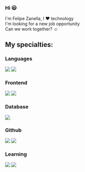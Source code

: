 ### Hi :smiley:	

I'm Felipe Zanella,
I :heart: technology </br>
I'm looking for a new job opportunity </br>
Can we work together? 	:relaxed:


<h2>My specialties:</h2>
<div style="display='inline'">
<h3>Languages</h3>
<img src="https://img.shields.io/badge/JavaScript-323330?style=for-the-badge&logo=javascript&logoColor=F7DF1E"></img>
<img src="https://img.shields.io/badge/PHP-777BB4?style=for-the-badge&logo=php&logoColor=white"></img>
<div style="display='inline'">
<h3>Frontend</h3>
<img src="https://img.shields.io/badge/HTML5-E34F26?style=for-the-badge&logo=html5&logoColor=white"></img>
<img src="https://img.shields.io/badge/CSS3-1572B6?style=for-the-badge&logo=css3&logoColor=white"></img>
<h3>Database</h3>
<img src="https://img.shields.io/badge/MySQL-005C84?style=for-the-badge&logo=mysql&logoColor=white"></img>
<h3>Github</h3>
<img src="https://img.shields.io/badge/GIT-E44C30?style=for-the-badge&logo=git&logoColor=white"></img>
<img src="https://img.shields.io/badge/GitHub-100000?style=for-the-badge&logo=github&logoColor=white"></img>

<h3>Learning</h3>
<img src="https://img.shields.io/badge/React-20232A?style=for-the-badge&logo=react&logoColor=61DAFB"></img>
<img src="https://img.shields.io/badge/React_Native-20232A?style=for-the-badge&logo=react&logoColor=61DAFB"></img>
</div>



<!--
**netzaip/netzaip** is a ✨ _special_ ✨ repository because its `README.md` (this file) appears on your GitHub profile.

Here are some ideas to get you started:

- 🔭 I’m currently working on ...
- 🌱 I’m currently learning ...
- 👯 I’m looking to collaborate on ...
- 🤔 I’m looking for help with ...
- 💬 Ask me about ...
- 📫 How to reach me: ...
- 😄 Pronouns: ...
- ⚡ Fun fact: ...
-->
